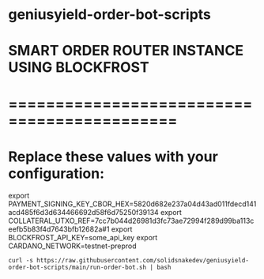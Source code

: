 # geniusyield-order-bot-scripts

# SMART ORDER ROUTER INSTANCE USING BLOCKFROST
# ============================================
# Replace these values with your configuration:
export PAYMENT_SIGNING_KEY_CBOR_HEX=5820d682e237a04d43ad011fdecd141acd485f6d3d634466692d58f6d75250f39134
export COLLATERAL_UTXO_REF=7cc7b044d26981d3fc73ae72994f289d99ba113ceefb5b83f4d7643bfb12682a#1
export BLOCKFROST_API_KEY=some_api_key
export CARDANO_NETWORK=testnet-preprod

```
curl -s https://raw.githubusercontent.com/solidsnakedev/geniusyield-order-bot-scripts/main/run-order-bot.sh | bash
```
